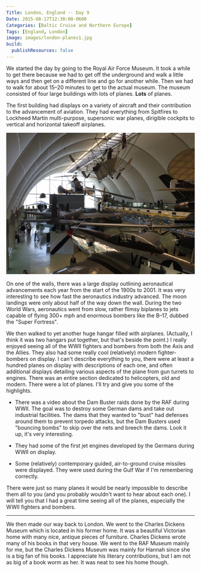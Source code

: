 ```yaml
---
Title: London, England -- Day 9
Date: 2015-08-17T12:30:00-0600
Categories: [Baltic Cruise and Northern Europe]
Tags: [England, London]
image: images/london-planes1.jpg
build:
  publishResources: false
---
```


We started the day by going to the Royal Air Force Museum. It took a while to
get there because we had to get off the underground and walk a little ways and
then get on a different line and go for another while.  Then we had to walk for
about 15–20 minutes to get to the actual museum.  The museum consisted of four
large buildings with lots of planes.  **Lots** of planes.

The first building had displays on a variety of aircraft and their contribution
to the advancement of aviation. They had everything from Spitfires to Lockheed
Martin multi-purpose, supersonic war planes, dirigible cockpits to vertical and
horizontal takeoff airplanes.

![](images/london-planes1.jpg)

On one of the walls, there was a large display outlining aeronautical
advancements each year from the start of the 1900s to 2001. It was very
interesting to see how fast the aeronautics industry advanced. The moon landings
were only about half of the way down the wall. During the two World Wars,
aeronautics went from slow, rather flimsy biplanes to jets capable of flying
300+ mph and enormous bombers like the B–17, dubbed the "Super Fortress".

We then walked to yet another huge hangar filled with airplanes.  (Actually, I
think it was two hangars put together, but that's beside the point.) I really
enjoyed seeing all of the WWII fighters and bombers from both the Axis and the
Allies. They also had some really cool (relatively) modern fighter-bombers on
display. I can't describe everything to you, there were at least a hundred
planes on display with descriptions of each one, and often additional displays
detailing various aspects of the plane from gun turrets to engines. There was an
entire section dedicated to helicopters, old and modern. There were a lot of
planes. I'll try and give you some of the highlights.

-   There was a video about the Dam Buster raids done by the RAF during WWII.
    The goal was to destroy some German dams and take out industrial facilities.
    The dams that they wanted to "bust" had defenses around them to prevent
    torpedo attacks, but the Dam Busters used "bouncing bombs" to skip over the
    nets and breech the dams.  Look it up, it's very interesting.

-   They had some of the first jet engines developed by the Germans during WWII
    on display.

-   Some (relatively) contemporary guided, air-to-ground cruise missiles were
    displayed. They were used during the Gulf War if I'm remembering correctly.

There were just so many planes it would be nearly impossible to describe them
all to you (and you probably wouldn't want to hear about each one).  I will tell
you that I had a great time seeing all of the planes, especially the WWII
fighters and bombers.

------------------------------------------------------------------------

We then made our way back to London. We went to the Charles Dickens Museum which
is located in his former home. It was a beautiful Victorian home with many nice,
antique pieces of furniture. Charles Dickens wrote many of his books in that
very house. We went to the RAF Museum mainly for me, but the Charles Dickens
Museum was mainly for Hannah since she is a big fan of his books. I appreciate
his literary contributions, but I am not as big of a book worm as her. It was
neat to see his home though.
